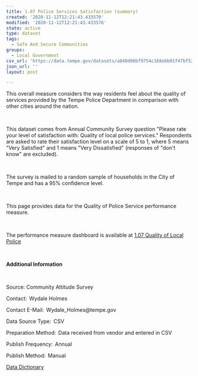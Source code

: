 ```yaml
---
title: 1.07 Police Services Satisfaction (summary)
created: '2020-11-12T12:21:43.433570'
modified: '2020-11-12T12:21:43.433576'
state: active
type: dataset
tags:
  - Safe And Secure Communities
groups:
  - Local Government
csv_url: 'https://data.tempe.gov/datasets/a840d06bf9754c168ebb01f47bf52323_0.csv'
json_url: ''
layout: post

---
```

<p>This overall measure considers the way residents feel about the quality of services provided by the Tempe Police Department in comparison with other cities around the nation.</p><p><br /></p><p>This dataset comes from Annual Community Survey question &quot;Please rate your level of satisfaction with: Quality of local police services.&quot; Respondents are asked to rate their satisfaction level on a scale of 5 to 1, where 5 means &quot;Very Satisfied&quot; and 1 means &quot;Very Dissatisfied&quot; (responses of &quot;don't know&quot; are excluded).</p><p><br /></p><p>The survey is mailed to a random sample of households in the City of Tempe and has a 95% confidence level.</p><p><br /></p><p>This page provides data for the Quality of Police Service performance measure.</p><p><br /></p><p>The performance measure dashboard is available at <a href='https://safe-and-secure-communities-tempegov.hub.arcgis.com/pages/police-services-satisfaction' rel='nofollow ugc' target='_blank'>1.07 Quality of Local Police</a></p><p><br /></p><p><b>Additional Information </b></p><p><br /></p><p>Source: Community Attitude Survey</p><p>Contact:  Wydale Holmes</p><p>Contact E-Mail:  Wydale_Holmes@tempe.gov</p><p>Data Source Type:  CSV</p><p>Preparation Method:  Data received from vendor and entered in CSV</p><p>Publish Frequency:  Annual</p><p>Publish Method:  Manual</p><p><a href='https://gis.tempe.gov/design/data-dictionary/1.07%20Police%20Services%20Satisfaction%20(summary)/' rel='nofollow ugc' target='_blank'>Data Dictionary</a> </p>
